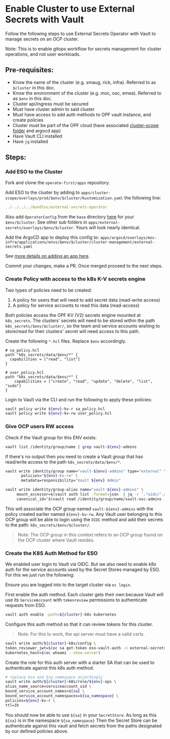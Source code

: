 # Enable Cluster to use External Secrets with Vault

Follow the following steps to use External Secrets Operator with Vault to manage secrets on an OCP cluster.

Note: This is to enable gitops workflow for secrets management for cluster operations, and not user workloads.

## Pre-requisites:
- Know the name of the cluster (e.g. smaug, rick, infra). Referred to as `$cluster` in this doc.
- Know the environment of the cluster (e.g. moc, osc, emea). Referred to as `$env` in this doc.
- Cluster api/ingress must be secured
- Must have cluster admin to said cluster
- Must have access to add auth methods to OPF vault instance, and create policies
- Cluster must be part of the OPF cloud (have associated [cluster-scope folder][cs-folder] and argocd app)
- Have Vault CLI installed
- Have `jq` installed

## Steps:

### Add ESO to the Cluster
Fork and clone the `operate-first/apps` repository.

Add ESO to the cluster by adding to `apps/cluster-scope/overlays/prod/$env/$cluster/kustomization.yaml`
the following line:

```yaml
../../../../bundles/external-secrets-operator
```

Also add `OperatorConfig` from the `base` directory [here][eso] for your `$env/$cluster`. See other sub folders in
`apps/external-secrets/overlays/$env/$cluster`. Yours will look nearly identical.

Add the ArgoCD app to deploy this config to:
`apps/argocd/overlays/moc-infra/applications/envs/$env/$cluster/cluster-management/external-secrets.yaml`

See [more details on adding an app here](../argocd-gitops/add_application.md).

Commit your changes, make a PR. Once merged proceed to the next steps.

### Create Policy with access to the k8s K-V secrets engine

Two types of policies need to be created:
1. A policy for users that will need to add secret data (read-write access)
2. A policy for service accounts to read this data (read-access)

Both policies access the OPF KV (V2) secrets engine mounted at `k8s_secrets`. The clusters' secrets will need to
be stored within the path `k8s_secrets/$env/$cluster/`, so the team and service accounts wishing to store/read for their
clusters' secret will need access to this path.

Create the following `*.hcl` files. Replace `$env` accordingly.
```hcl
# sa_policy.hcl
path "k8s_secrets/data/$env/*" {
  capabilities = ["read", "list"]
}
```

```hcl
# user_policy.hcl
path "k8s_secrets/data/$env/*" {
    capabilities = ["create", "read", "update", "delete", "list", "sudo"]
}
```

Login to Vault via the CLI and run the following to apply these policies:

```bash
vault policy write ${env}-kv-r sa_policy.hcl
vault policy write ${env}-kv-rw user_policy.hcl
```

### Give OCP users RW access

Check if the Vault group for this ENV exists:

```bash
vault list /identity/group/name | grep vault-${env}-admins
```

If there's no output then you need to create a Vault group that has read/write access to the path `k8s_secrets/data/$env/*`.

```bash
vault write identity/group name="vault-${env}-admins" type="external" \
       policies="${env}-kv-rw" \
       metadata=responsibility="Vault ${env} Admin"

vault write identity/group-alias name="vault-${env}-admins" \
     mount_accessor=$(vault auth list -format=json  | jq -r '."oidc/".accessor') \
     canonical_id="$(vault read /identity/group/name/vault-osc-admins -format=json | jq -r '.data.alias.canonical_id')"
```

This will associate the OCP group named `vault-${env}-admins` with the policy created earlier named `${env}-kv-rw`.
Any Vault user belonging to this OCP group will be able to login using the `OIDC` method and add their secrets to the
path: `k8s_secrets/$env/$cluster/`.

> Note: The OCP group in this context refers to an OCP group found on the OCP cluster where Vault resides.

### Create the K8S Auth Method for ESO
We enabled user login to Vault via OIDC. But we also need to enable k8s auth for the service accounts used by the
Secret Stores managed by ESO. For this we just run the following:

Ensure you are logged into to the target cluster via `oc login`.

First enable the auth method. Each cluster gets their own because Vault will use its `ServiceAccount` with `tokenreview`
permissions to authenticate requests from ESO.

```bash
vault auth enable -path=${cluster}-k8s kubernetes
```

Configure this auth method so that it can review tokens for this cluster.

> Note: For this to work, the api server must have a valid certs.

```bash
vault write auth/${cluster}-k8s/config \
token_reviewer_jwt=$(oc sa get-token eso-vault-auth -n external-secrets-operator) \
kubernetes_host=$(oc whoami --show-server)
```

Create the role for this auth server with a starter SA that can be used to authenticate against this k8s auth method.

```bash
# replace $sa and $sa_namespace accordingly
vault write auth/${cluster}-k8s/role/${env}-ops \
alias_name_source=serviceaccount_uid \
bound_service_account_names=${sa} \
bound_service_account_namespaces=${sa_namespace} \
policies=${env}-kv-r \
ttl=1h
```

You should now be able to use `${sa}` in your `SecretStore`. As long as this `${sa}` is in the namespace `${sa_namespace}`
Then the Secret Store can be authenticate against this vault and fetch secrets from the paths designated by our defined
policies above.

[cs-folder]: https://github.com/operate-first/apps/tree/master/cluster-scope
[eso]: https://github.com/operate-first/apps/tree/master/external-secrets/overlays
